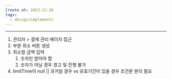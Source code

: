 ```yaml
---
Create at: 2023-12-28
tags:
  - design/implements
---
```

---

1. 관리자 > 결제 관리 페이지 접근
2. 부분 취소 버튼 생성
3. 취소할 금액 입력
	1. 숫자만 받아야 함
	2. 숫자가 아닐 경우 경고 및 진행 불가
4. limitTime이 null || 과거일 경우 vs 유효기간이 있을 경우 조건문 분리 필요